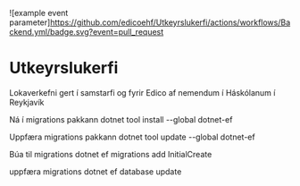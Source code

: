 ![example event parameter]https://github.com/edicoehf/Utkeyrslukerfi/actions/workflows/Backend.yml/badge.svg?event=pull_request
# Utkeyrslukerfi
Lokaverkefni gert í samstarfi og fyrir Edico af nemendum í Háskólanum í Reykjavík

Ná í migrations pakkann
dotnet tool install --global dotnet-ef

Uppfæra migrations pakkann
dotnet tool update --global dotnet-ef

Búa til migrations
dotnet ef migrations add InitialCreate

uppfæra migrations
dotnet ef database update
